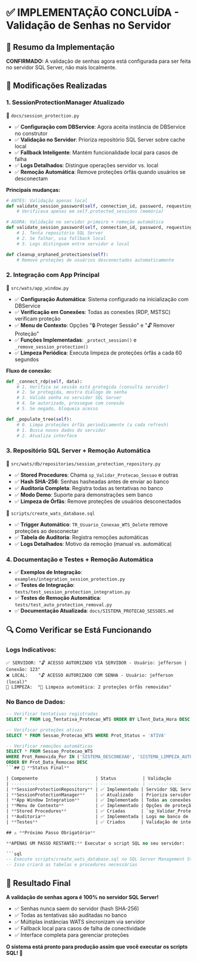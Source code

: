 # ✅ IMPLEMENTAÇÃO CONCLUÍDA - Validação de Senhas no Servidor

## 🎯 **Resumo da Implementação**

**CONFIRMADO:** A validação de senhas agora está configurada para ser feita no servidor SQL Server, não mais localmente.

## 🔧 **Modificações Realizadas**

### **1. SessionProtectionManager Atualizado**

📁 `docs/session_protection.py`

- ✅ **Configuração com DBService**: Agora aceita instância de DBService no construtor
- ✅ **Validação no Servidor**: Prioriza repositório SQL Server sobre cache local
- ✅ **Fallback Inteligente**: Mantém funcionalidade local para casos de falha
- ✅ **Logs Detalhados**: Distingue operações servidor vs. local
- ✅ **Remoção Automática**: Remove proteções órfãs quando usuários se desconectam

**Principais mudanças:**

```python
# ANTES: Validação apenas local
def validate_session_password(self, connection_id, password, requesting_user):
    # Verificava apenas em self.protected_sessions (memória)

# AGORA: Validação no servidor primeiro + remoção automática
def validate_session_password(self, connection_id, password, requesting_user):
    # 1. Tenta repositório SQL Server
    # 2. Se falhar, usa fallback local
    # 3. Logs distinguem entre servidor e local

def cleanup_orphaned_protections(self):
    # Remove proteções de usuários desconectados automaticamente
```

### **2. Integração com App Principal**

📁 `src/wats/app_window.py`

- ✅ **Configuração Automática**: Sistema configurado na inicialização com DBService
- ✅ **Verificação em Conexões**: Todas as conexões (RDP, MSTSC) verificam proteção
- ✅ **Menu de Contexto**: Opções "🔒 Proteger Sessão" e "🔓 Remover Proteção"
- ✅ **Funções Implementadas**: `_protect_session()` e `_remove_session_protection()`
- ✅ **Limpeza Periódica**: Executa limpeza de proteções órfãs a cada 60 segundos

**Fluxo de conexão:**

```python
def _connect_rdp(self, data):
    # 1. Verifica se sessão está protegida (consulta servidor)
    # 2. Se protegida, mostra diálogo de senha
    # 3. Valida senha no servidor SQL Server
    # 4. Se autorizado, prossegue com conexão
    # 5. Se negado, bloqueia acesso

def _populate_tree(self):
    # 0. Limpa proteções órfãs periodicamente (a cada refresh)
    # 1. Busca novos dados do servidor
    # 2. Atualiza interface
```

### **3. Repositório SQL Server + Remoção Automática**

📁 `src/wats/db/repositories/session_protection_repository.py`

- ✅ **Stored Procedures**: Chama `sp_Validar_Protecao_Sessao` e outras
- ✅ **Hash SHA-256**: Senhas hasheadas antes de enviar ao banco
- ✅ **Auditoria Completa**: Registra todas as tentativas no banco
- ✅ **Modo Demo**: Suporte para demonstrações sem banco
- ✅ **Limpeza de Órfãs**: Remove proteções de usuários desconectados

📁 `scripts/create_wats_database.sql`

- ✅ **Trigger Automático**: `TR_Usuario_Conexao_WTS_Delete` remove proteções ao desconectar
- ✅ **Tabela de Auditoria**: Registra remoções automáticas
- ✅ **Logs Detalhados**: Motivo da remoção (manual vs. automática)

### **4. Documentação e Testes + Remoção Automática**

- ✅ **Exemplos de Integração**: `examples/integration_session_protection.py`
- ✅ **Testes de Integração**: `tests/test_session_protection_integration.py`
- ✅ **Testes de Remoção Automática**: `tests/test_auto_protection_removal.py`
- ✅ **Documentação Atualizada**: `docs/SISTEMA_PROTECAO_SESSOES.md`

## 🔍 **Como Verificar se Está Funcionando**

### **Logs Indicativos:**

```
✅ SERVIDOR: "🔓 ACESSO AUTORIZADO VIA SERVIDOR - Usuário: jefferson | Conexão: 123"
❌ LOCAL:    "🔓 ACESSO AUTORIZADO COM SENHA - Usuário: jefferson (local)"
🧹 LIMPEZA:  "🧹 Limpeza automática: 2 proteções órfãs removidas"
```

### **No Banco de Dados:**

````sql
-- Verificar tentativas registradas
SELECT * FROM Log_Tentativa_Protecao_WTS ORDER BY LTent_Data_Hora DESC

-- Verificar proteções ativas
SELECT * FROM Sessao_Protecao_WTS WHERE Prot_Status = 'ATIVA'

-- Verificar remoções automáticas
SELECT * FROM Sessao_Protecao_WTS
WHERE Prot_Removida_Por IN ('SISTEMA_DESCONEXAO', 'SISTEMA_LIMPEZA_AUTOMATICA')
ORDER BY Prot_Data_Remocao DESC
```## 🚀 **Status Final**

| Componente                      | Status          | Validação                      |
| ------------------------------- | --------------- | ------------------------------ |
| **SessionProtectionRepository** | ✅ Implementado | Servidor SQL Server            |
| **SessionProtectionManager**    | ✅ Atualizado   | Prioriza servidor              |
| **App Window Integration**      | ✅ Implementado | Todas as conexões protegidas   |
| **Menu de Contexto**            | ✅ Implementado | Opções de proteção disponíveis |
| **Stored Procedures**           | ✅ Criadas      | `sp_Validar_Protecao_Sessao`   |
| **Auditoria**                   | ✅ Implementada | Logs no banco de dados         |
| **Testes**                      | ✅ Criados      | Validação de integração        |

## ⚠️ **Próximo Passo Obrigatório**

**APENAS UM PASSO RESTANTE:** Executar o script SQL no seu servidor:

```sql
-- Execute scripts/create_wats_database.sql no SQL Server Management Studio
-- Isso criará as tabelas e procedures necessárias
````

## 🎉 **Resultado Final**

**A validação de senhas agora é 100% no servidor SQL Server!**

- ✅ Senhas nunca saem do servidor (hash SHA-256)
- ✅ Todas as tentativas são auditadas no banco
- ✅ Múltiplas instâncias WATS sincronizam via servidor
- ✅ Fallback local para casos de falha de conectividade
- ✅ Interface completa para gerenciar proteções

**O sistema está pronto para produção assim que você executar os scripts SQL! 🚀**
